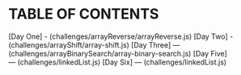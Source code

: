 # TABLE OF CONTENTS
[Day One] - (challenges/arrayReverse/arrayReverse.js)
[Day Two] - (challenges/arrayShift/array-shift.js)
[Day Three] — (challenges/arrayBinarySearch/array-binary-search.js)
[Day Five] — (challenges/linkedList.js)
[Day Six] — (challenges/linkedList.js)